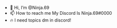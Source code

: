 - 👋 Hi, I’m @Ninja.69
- 📫 How to reach me My Discord Is Ninja.69#0000
- 🔥 I need topics dm in discord!

<!---

--->
